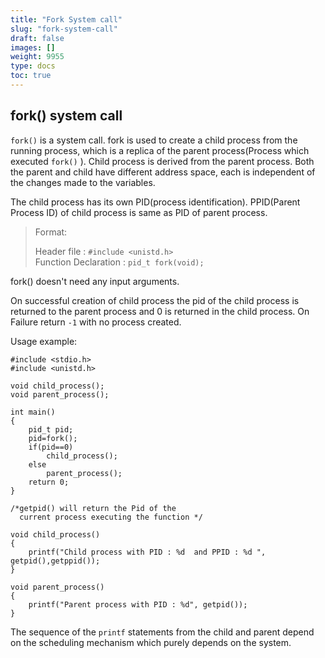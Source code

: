 ```yaml
---
title: "Fork System call"
slug: "fork-system-call"
draft: false
images: []
weight: 9955
type: docs
toc: true
---
```


## fork() system call
`fork()` is a system call. fork is used to create a child process from the running process, which is a replica of the parent process(Process which executed `fork()` ). Child process is derived from the parent process. Both the parent and child have different address space, each is independent of the changes made to the variables. 

The child process has its own PID(process identification). PPID(Parent Process ID) of child process is same as PID of parent process.

> Format:
> 
> Header file          : `#include <unistd.h>`  
> Function Declaration : `pid_t fork(void);`

fork() doesn't need any input arguments.

On successful creation of child process the pid of the child process is returned to the parent process and 0 is returned in the child process. On Failure return `-1` with no process created.

Usage example:

    #include <stdio.h>
    #include <unistd.h>

    void child_process();
    void parent_process();

    int main()
    {
        pid_t pid;
        pid=fork();
        if(pid==0)
            child_process();
        else
            parent_process();
        return 0;
    }
    
    /*getpid() will return the Pid of the 
      current process executing the function */

    void child_process()
    {
        printf("Child process with PID : %d  and PPID : %d ", getpid(),getppid());    
    }
    
    void parent_process()
    { 
        printf("Parent process with PID : %d", getpid());    
    }

The sequence of the `printf` statements from the child and parent depend on the scheduling mechanism which purely depends on the system.

